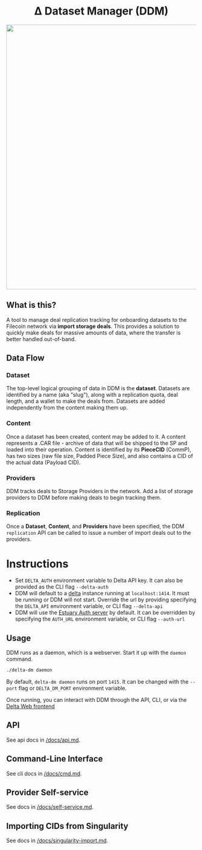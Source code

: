 <div align="center">
<h1> Δ Dataset Manager (DDM) </h1>


<img src="./docs/assets/hero.png" width=700/>
</div>



## What is this? 
A tool to manage deal replication tracking for onboarding datasets to the Filecoin network via **import storage deals**. This provides a solution to quickly make deals for massive amounts of data, where the transfer is better handled out-of-band. 

## Data Flow

### Dataset
The top-level logical grouping of data in DDM is the **dataset**. Datasets are identified by a name (aka "slug"), along with a replication quota, deal length, and a wallet to make the deals from.
Datasets are added independently from the content making them up. 

### Content
Once a dataset has been created, content may be added to it. A content represents a .CAR file - archive of data that will be shipped to the SP and loaded into their operation. Content is identified by its **PieceCID** (CommP), has two sizes (raw file size, Padded Piece Size), and also contains a CID of the actual data (Payload CID).

### Providers
DDM tracks deals to Storage Providers in the network. Add a list of storage providers to DDM before making deals to begin tracking them.


### Replication
Once a **Dataset**, **Content**, and **Providers** have been specified, the DDM `replication` API can be called to issue a number of import deals out to the providers. 


# Instructions

- Set `DELTA_AUTH` environment variable to Delta API key. It can also be provided as the CLI flag `--delta-auth`
- DDM will default to a [delta](https://github.com/application-research/delta) instance running at `localhost:1414`. It must be running or DDM will not start. Override the url by providing specifying the `DELTA_API` environment variable, or CLI flag `--delta-api`
- DDM will use the [Estuary Auth server](https://github.com/application-research/estuary-auth/) by default. It can be overridden by specifying the `AUTH_URL` environment variable, or CLI flag `--auth-url`

## Usage

DDM runs as a daemon, which is a webserver. Start it up with the `daemon` command.
```bash
./delta-dm daemon
```

By default, `delta-dm daemon` runs on port `1415`. It can be changed with the `--port` flag or `DELTA_DM_PORT` environment variable.

Once running, you can interact with DDM through the API, CLI, or via the [Delta Web frontend](https://github.com/application-research/delta-nextjs-client/)

## API
See api docs in [/docs/api.md](/docs/api.md).

## Command-Line Interface
See cli docs in [/docs/cmd.md](/docs/cmd.md).

## Provider Self-service
See docs in [/docs/self-service.md](/docs/self-service.md).

## Importing CIDs from Singularity
See docs in [/docs/singularity-import.md](/docs/singularity-import.md).

